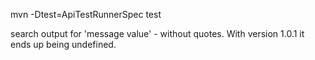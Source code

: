  mvn -Dtest=ApiTestRunnerSpec test
 
 search output for 'message value' - without quotes.  With version 1.0.1 it ends up being undefined.
